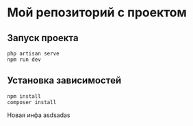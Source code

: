 # Мой репозиторий с проектом
## Запуск проекта
```
php artisan serve
npm run dev
```
## Установка зависимостей
```
npm install
composer install
```
Новая инфа
asdsadas